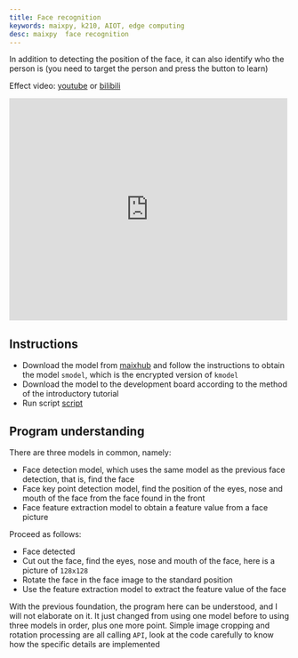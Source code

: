 ```yaml
---
title: Face recognition
keywords: maixpy, k210, AIOT, edge computing
desc: maixpy  face recognition
---
```



In addition to detecting the position of the face, it can also identify who the person is (you need to target the person and press the button to learn)

Effect video: [youtube](https://www.youtube.com/embed/hS_mcGptXeo) or [bilibili](https://www.bilibili.com/video/BV1bJ411Q7L6)

<iframe src="https://player.bilibili.com/player.html?aid=77466790&bvid=BV1bJ411Q7L6&cid=132521878&page=1" scrolling="no" border="0" frameborder="no" framespacing="0" allowfullscreen ="true" width=500 height=400> </iframe>

## Instructions


* Download the model from [maixhub](https://www.maixhub.com/index/index/detail/id/235.html) and follow the instructions to obtain the model `smodel`, which is the encrypted version of `kmodel`
* Download the model to the development board according to the method of the introductory tutorial
* Run script [script](https://github.com/sipeed/MaixPy_scripts/blob/master/machine_vision/face_recognization/demo_face_recognization.py)


## Program understanding

There are three models in common, namely:
* Face detection model, which uses the same model as the previous face detection, that is, find the face
* Face key point detection model, find the position of the eyes, nose and mouth of the face from the face found in the front
* Face feature extraction model to obtain a feature value from a face picture

Proceed as follows:
* Face detected
* Cut out the face, find the eyes, nose and mouth of the face, here is a picture of `128x128`
* Rotate the face in the face image to the standard position
* Use the feature extraction model to extract the feature value of the face

With the previous foundation, the program here can be understood, and I will not elaborate on it. It just changed from using one model before to using three models in order, plus one more point. Simple image cropping and rotation processing are all calling `API`, look at the code carefully to know how the specific details are implemented
